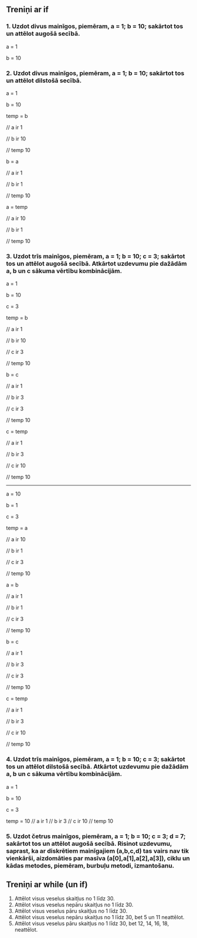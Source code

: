 ## Treniņi ar if
### 1. Uzdot divus mainīgos, piemēram, a = 1; b = 10; sakārtot tos un attēlot augošā secībā.

a = 1

b = 10


### 2. Uzdot divus mainīgos, piemēram, a = 1; b = 10; sakārtot tos un attēlot dilstošā secībā.

a = 1

b = 10

temp = b

// a ir 1

// b ir 10

// temp 10

b = a

// a ir 1

// b ir 1

// temp 10

a = temp

// a ir 10

// b ir 1

// temp 10

### 3. Uzdot trīs mainīgos, piemēram, a = 1; b = 10; c = 3; sakārtot tos un attēlot augošā secībā. Atkārtot uzdevumu pie dažādām a, b un c sākuma vērtību kombinācijām.

a = 1

b = 10

c = 3

temp = b

// a ir 1

// b ir 10

// c ir 3

// temp 10

b = c

// a ir 1

// b ir 3

// c ir 3

// temp 10

c = temp

// a ir 1

// b ir 3

// c ir 10

// temp 10

------------------

a = 10

b = 1

c = 3

temp = a

// a ir 10

// b ir 1

// c ir 3

// temp 10

a = b

// a ir 1

// b ir 1

// c ir 3

// temp 10

b = c

// a ir 1

// b ir 3

// c ir 3

// temp 10

c = temp

// a ir 1

// b ir 3

// c ir 10

// temp 10

### 4. Uzdot trīs mainīgos, piemēram, a = 1; b = 10; c = 3; sakārtot tos un attēlot dilstošā secībā. Atkārtot uzdevumu pie dažādām a, b un c sākuma vērtību kombinācijām.

a = 1

b = 10

c = 3

temp = 10
// a ir 1
// b ir 3
// c ir 10
// temp 10


### 5. Uzdot četrus mainīgos, piemēram, a = 1; b = 10; c = 3; d = 7; sakārtot tos un attēlot augošā secībā. Risinot uzdevumu, saprast, ka ar diskrētiem mainīgajiem (a,b,c,d) tas vairs nav tik vienkārši, aizdomāties par masīva (a[0],a[1],a[2],a[3]), ciklu un kādas metodes, piemēram, burbuļu metodi, izmantošanu.

## Treniņi ar while (un if)
1. Attēlot visus veselus skaitļus no 1 līdz 30.
2. Attēlot visus veselus nepāru skaitļus no 1 līdz 30.
3. Attēlot visus veselus pāru skaitļus no 1 līdz 30.
4. Attēlot visus veselus nepāru skaitļus no 1 līdz 30, bet 5 un 11 neattēlot.
5. Attēlot visus veselus pāru skaitļus no 1 līdz 30, bet 12, 14, 16, 18, neattēlot.
